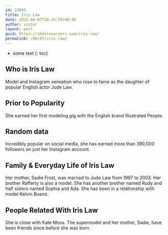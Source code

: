 ```yaml
---
id: 17895
title: Iris Law
date: 2021-04-07T20:24:55+00:00
author: victor
layout: post
guid: https://ukdataservers.com/iris-law/
permalink: /04/07/iris-law/
---
```


* some text
{: toc}


## Who is Iris Law



Model and Instagram sensation who rose to fame as the daughter of popular English actor Jude Law. 

                
                
                
## Prior to Popularity



She earned her first modeling gig with the English brand Illustrated People.

                
                
                
## Random data



Incredibly popular on social media, she has earned more than 390,000 followers on just her Instagram account.

                
                
                
## Family & Everyday Life of Iris Law



Her mother, Sadie Frost, was married to Jude Law from 1997 to 2003. Her brother Rafferty is also a model. She has another brother named Rudy and half sisters named Sophia and Ada. She has been in a relationship with model Kelvin Bueno.

                
                
                
## People Related With Iris Law



She is close with Kate Moss. The supermodel and her mother, Sadie, have been friends since before she was born.

                
              
            
          
          
          